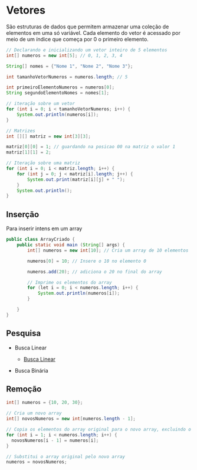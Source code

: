 # Vetores

São estruturas de dados que permitem armazenar uma coleção de
elementos em uma só variável. Cada elemento do vetor é acessado
por meio de um índice que começa por 0 o primeiro elemento.

```java
// Declarando e inicializando um vetor inteiro de 5 elementos
int[] numeros = new int[5]; // 0, 1, 2, 3, 4

String[] nomes = {"Nome 1", "Nome 2", "Nome 3"};

int tamanhoVetorNumeros = numeros.length; // 5

int primeiroElementoNumeros = numeros[0];
String segundoElementoNomes = nomes[1];

// iteração sobre um vetor
for (int i = 0; i < tamanhoVetorNumeros; i++) {
    System.out.println(numeros[i]);
}

// Matrizes
int [][] matriz = new int[3][3];

matriz[0][0] = 1; // guardando na posicao 00 na matriz o valor 1
matriz[1][1] = 2;

// Iteração sobre uma matriz
for (int i = 0; i < matriz.length; i++) {
    for (int j = 0; j < matriz[i].length; j++) {
        System.out.print(matriz[i][j] + " ");
    }
    System.out.println();
}
```

## Inserção

Para inserir intens em um array

```java
public class ArrayCriado {
    public static void main (String[] args) {
        int[] numeros = new int[10]; // Cria um array de 10 elementos

        numeros[0] = 10; // Insere o 10 no elemento 0

        numeros.add(20); // adiciona o 20 no final do array

        // Imprime os elementos do array
        for (let i = 0; i < numeros.length; i++) {
            System.out.println(numeros[i]);
        }

    }
}
```

## Pesquisa

- Busca Linear

  - [Busca Linear](/BuscaLinear.java)

- Busca Binária

## Remoção

```java
int[] numeros = {10, 20, 30};

// Cria um novo array
int[] novosNumeros = new int[numeros.length - 1];

// Copia os elementos do array original para o novo array, excluindo o elemento no índice 0
for (int i = 1; i < numeros.length; i++) {
  novosNumeros[i - 1] = numeros[i];
}

// Substitui o array original pelo novo array
numeros = novosNumeros;
```
